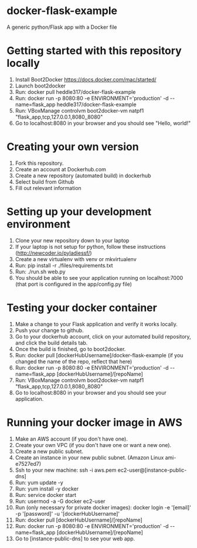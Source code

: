 # docker-flask-example
A generic python/Flask app with a Docker file

# Getting started with this repository locally
1. Install Boot2Docker https://docs.docker.com/mac/started/
2. Launch boot2docker
3. Run: docker pull heddle317/docker-flask-example
4. Run: docker run -p 8080:80 -e ENVIRONMENT='production' -d --name=flask_app heddle317/docker-flask-example
5. Run: VBoxManage controlvm boot2docker-vm natpf1 "flask_app,tcp,127.0.0.1,8080,,8080"
6. Go to localhost:8080 in your browser and you should see "Hello, world!"

# Creating your own version
1. Fork this repository.
2. Create an account at Dockerhub.com
3. Create a new repository (automated build) in dockerhub
4. Select build from Github
5. Fill out relevant information

# Setting up your development environment
1. Clone your new repository down to your laptop
2. If your laptop is not setup for python, follow these instructions (http://newcoder.io/pyladiessf/)
3. Create a new virtualenv with venv or mkvirtualenv
4. Run: pip install -r ./files/requirements.txt
5. Run: ./run.sh web.py
6. You should be able to see your application running on localhost:7000 (that port is configured in the app/config.py file)

# Testing your docker container
1. Make a change to your Flask application and verify it works locally.
2. Push your change to github.
3. Go to your dockerhub account, click on your automated build repository, and click the build details tab.
4. Once the build is finished, go to boot2docker.
5. Run: docker pull [dockerHubUsername]/docker-flask-example (if you changed the name of the repo, reflect that here)
6. Run: docker run -p 8080:80 -e ENVIRONMENT='production' -d --name=flask_app [dockerHubUsername]/[repoName]
7. Run: VBoxManage controlvm boot2docker-vm natpf1 "flask_app,tcp,127.0.0.1,8080,,8080"
8. Go to localhost:8080 in your browser and you should see your application.

# Running your docker image in AWS
1. Make an AWS account (if you don't have one).
2. Create your own VPC (if you don't have one or want a new one).
3. Create a new public subnet.
4. Create an instance in your new public subnet. (Amazon Linux ami-e7527ed7)
5. Ssh to your new machine: ssh -i aws.pem ec2-user@[instance-public-dns]
6. Run: yum update -y
7. Run: yum install -y docker
8. Run: service docker start
9. Run: usermod -a -G docker ec2-user
10. Run (only necessary for private docker images): docker login -e '[email]' -p '[password]' -u '[dockerHubUsername]'
11. Run: docker pull [dockerHubUsername]/[repoName]
12. Run: docker run -p 8080:80 -e ENVIRONMENT='production' -d --name=flask_app [dockerHubUsername]/[repoName]
11. Go to [instance-public-dns] to see your web app.
